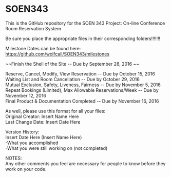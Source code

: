 # SOEN343

This is the GitHub repository for the SOEN 343 Project:
On-line Conference Room Reservation System  
  
Be sure you place the appropriate files in their corresponding folders!!!!!!!  
  
Milestone Dates can be found here: https://github.com/wolfcall/SOEN343/milestones  
  
~~Finish the Shell of the Site -- Due by September 28, 2016  ~~
  
Reserve, Cancel, Modify, View Reservation -- Due by October 15, 2016  
Waiting List and Room Cancellation -- Due by October 29, 2016  
Mutual Exclusion, Safety, Liveness, Fairness -- Due by November 5, 2016  
Repeat Bookings (Limited), Max Allowable Reservations/Week -- Due by November 12, 2016  
Final Product & Documentation Completed -- Due by November 16, 2016  

As well, please use this format for all your files:  
Original Creator: Insert Name Here   
Last Change Date: Insert Date Here  
  
Version History:   
Insert Date Here (Insert Name Here)  
  -What you accomplished  
  -What you were still working on (not completed)  
  
NOTES:  
Any other comments you feel are necessary for people to know before they work on your code.  
